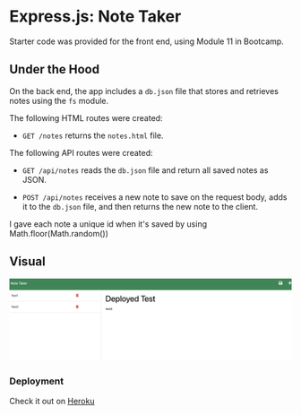 # Express.js: Note Taker

Starter code was provided for the front end, using Module 11 in Bootcamp.

## Under the Hood

On the back end, the app includes a `db.json` file that stores and retrieves notes using the `fs` module.

The following HTML routes were created:

* `GET /notes` returns the `notes.html` file.

The following API routes were created:

* `GET /api/notes` reads the `db.json` file and return all saved notes as JSON.

* `POST /api/notes` receives a new note to save on the request body, adds it to the `db.json` file, and then returns the new note to the client. 

I gave each note a unique id when it's saved by using Math.floor(Math.random())

## Visual

![Screenshot](/public/assets/images/Screenshot%202023-05-25%20at%208.46.03%20PM.png)

### Deployment

Check it out on [Heroku](https://infinite-reef-61323.herokuapp.com/notes)